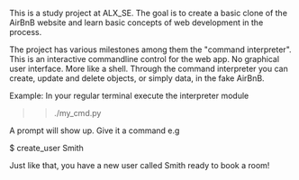 This is a study project at ALX_SE.
The goal is to create a basic clone of the AirBnB website and learn basic concepts of web development in the process.

The project has various milestones among them the "command interpreter". This is an interactive commandline control for the web app.
No graphical user interface. More like a shell. Through the command interpreter you can create, update and delete objects, or simply data,
in the fake AirBnB.

Example:
In your regular terminal execute the interpreter module

>> ./my_cmd.py

A prompt will show up. Give it a command e.g

$ create_user Smith

Just like that, you have a new user called Smith ready to book a room!
